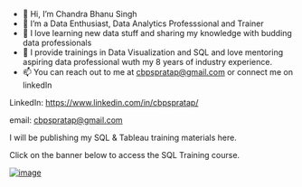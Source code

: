 - 👋 Hi, I’m Chandra Bhanu Singh
- 👀 I’m a Data Enthusiast, Data Analytics Professsional and Trainer
- 🌱 I love learning new data stuff and sharing my knowledge with budding data professionals
- 💞️ I provide trainings in Data Visualization and SQL and love mentoring aspiring data professional wuth my 8 years of industry experience.
- 📫 You can reach out to me at cbpspratap@gmail.com or connect me on linkedIn

LinkedIn: https://www.linkedin.com/in/cbpspratap/

email: cbpspratap@gmail.com

I will be publishing my SQL & Tableau training materials here.

Click on the banner below to access the SQL Training course.

[![image](https://user-images.githubusercontent.com/67796162/155576516-8894800e-56ae-4979-aa10-8e7d517748f0.png)](https://github.com/cbpspratap/SQLTraining)

<!---
cbpspratap/cbpspratap is a ✨ special ✨ repository because its `README.md` (this file) appears on your GitHub profile.
You can click the Preview link to take a look at your changes.
--->
